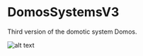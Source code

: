 # DomosSystemsV3
Third version of the domotic system Domos.

![alt text](https://upload.wikimedia.org/wikipedia/commons/thumb/9/94/Logo_Polytech_Tours.svg/407px-Logo_Polytech_Tours.svg.png)
